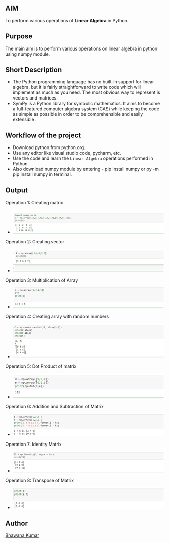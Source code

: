 ## AIM

To perform various operations of **Linear Algebra** in Python. 

## Purpose

The main aim is to perform various operations on linear algebra in python using numpy module.

## Short Description

* The Python programming language has no built-in support for linear algebra, but it is fairly straightforward to write code which will implement as much as you need. The most obvious way to represent is vectors and matrices.
* SymPy is a Python library for symbolic mathematics. It aims to become a full-featured computer algebra system (CAS) while keeping the code as simple as possible in order to be comprehensible and easily extensible .

## Workflow of the project

* Download python from python.org.
* Use any editor like visual studio code, pycharm, etc.
* Use the code and learn the `Linear Algebra` operations performed in Python.
* Also download numpy module by entering - pip install numpy or py -m pip install numpy in terminal.

## Output

Operation 1: Creating matrix

* <img src="../Algebra Operation/Images/IMG_20211003_002224.jpg">

Operation 2: Creating vector

* <img src = "../Algebra Operation/Images/IMG_20211003_002329.jpg">

Operation 3: Multiplication of Array

* <img src = "../Algebra Operation/Images/IMG_20211003_002355.jpg">

Operation 4: Creating array with random numbers

* <img src = "../Algebra Operation/Images/IMG_20211003_002420.jpg">

Operation 5: Dot Product of matrix

* <img src = "../Algebra Operation/Images/IMG_20211003_002437.jpg">

Operation 6: Addition and Subtraction of Matrix

* <img src = "../Algebra Operation/Images/IMG_20211003_002512.jpg">

Operation 7: Identity Matrix

* <img src = "../Algebra Operation/Images/IMG_20211003_002530.jpg">

Operation 8: Transpose of Matrix

* <img src = "../Algebra Operation/Images/IMG_20211003_002554.jpg">

## Author

[Bhawana Kumar](https://github.com/thebhavana)
